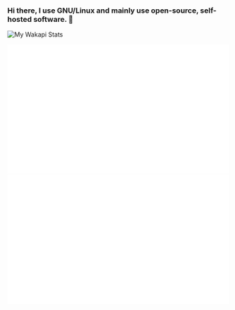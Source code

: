 ### Hi there, I use GNU/Linux and mainly use open-source, self-hosted software. 👋
![My Wakapi Stats](https://github-readme-stats.vercel.app/api/wakatime?username=pythoncrazy7&api_domain=waka.supersketchy.me&bg_color=1A202C&title_color=2F855A&icon_color=2F855A&text_color=ffffff&custom_title=Wakapi%20Week%20Stats)

![My stats!](https://raw.githubusercontent.com/pythoncrazy/github-stats/master/generated/overview.svg#gh-dark-mode-only)
![My languages](https://raw.githubusercontent.com/pythoncrazy/github-stats/master/generated/languages.svg#gh-dark-mode-only)
